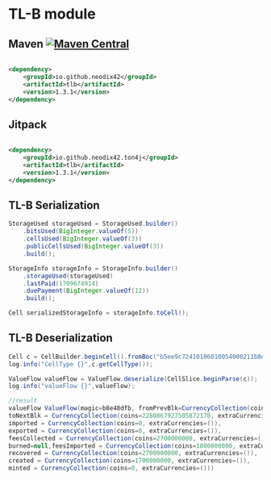 # TL-B module

## Maven [![Maven Central][maven-central-svg]][maven-central]

```xml

<dependency>
    <groupId>io.github.neodix42</groupId>
    <artifactId>tlb</artifactId>
    <version>1.3.1</version>
</dependency>
```

## Jitpack

```xml

<dependency>
    <groupId>io.github.neodix42.ton4j</groupId>
    <artifactId>tlb</artifactId>
    <version>1.3.1</version>
</dependency>
```

## TL-B Serialization

```java
StorageUsed storageUsed = StorageUsed.builder()
    .bitsUsed(BigInteger.valueOf(5))
    .cellsUsed(BigInteger.valueOf(3))
    .publicCellsUsed(BigInteger.valueOf(3))
    .build();

StorageInfo storageInfo = StorageInfo.builder()
    .storageUsed(storageUsed)
    .lastPaid(1709674914)
    .duePayment(BigInteger.valueOf(12))
    .build();

Cell serializedStorageInfo = storageInfo.toCell();
```

## TL-B Deserialization

```java
Cell c = CellBuilder.beginCell().fromBoc("b5ee9c72410106010054000211b8e48dfb4a0eebb0040105022581fa7454b05a2ea2ac0fd3a2a5d348d2954008020202012004030015bfffffffbcbd0efda563d00015be000003bcb355ab466ad0001d43b9aca00250775d8011954fc40008b63e6951");
log.info("CellType {}",c.getCellType());

ValueFlow valueFlow = ValueFlow.deserialize(CellSlice.beginParse(c));
log.info("valueFlow {}",valueFlow);

//result
valueFlow ValueFlow(magic=b8e48dfb, fromPrevBlk=CurrencyCollection(coins=2280867924805872170, extraCurrencies=([239,664333333334],[4294967279,998444444446])),
toNextBlk = CurrencyCollection(coins=2280867927505872170, extraCurrencies=([239,664333333334],[4294967279,998444444446])),
imported = CurrencyCollection(coins=0, extraCurrencies=()),
exported = CurrencyCollection(coins=0, extraCurrencies=()),
feesCollected = CurrencyCollection(coins=2700000000, extraCurrencies=()),
burned=null,feesImported = CurrencyCollection(coins=1000000000, extraCurrencies=()),
recovered = CurrencyCollection(coins=2700000000, extraCurrencies=()),
created = CurrencyCollection(coins=1700000000, extraCurrencies=()),
minted = CurrencyCollection(coins=0, extraCurrencies=()))
```

[maven-central-svg]: https://img.shields.io/maven-central/v/io.github.neodix42/tlb

[maven-central]: https://mvnrepository.com/artifact/io.github.neodix42/tlb

[ton-svg]: https://img.shields.io/badge/Based%20on-TON-blue

[ton]: https://ton.org